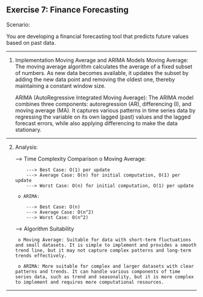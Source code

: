 Exercise 7: Finance Forecasting
------------------------------------------------------------------------------------------------------------------------------

Scenario:

You are developing a financial forecasting tool that predicts future values based on past data.

------------------------------------------------------------------------------------------------------------------------------
1. Implementation
  Moving Average and ARIMA Models
    Moving Average:
      The moving average algorithm calculates the average of a fixed subset of numbers. As new data becomes available, it updates the subset by adding the new data point and removing the oldest one, thereby maintaining a constant window size.

    ARIMA (AutoRegressive Integrated Moving Average):
      The ARIMA model combines three components: autoregression (AR), differencing (I), and moving average (MA). It captures various patterns in time series data by regressing the variable on its own lagged (past) values and the lagged forecast errors, while also applying differencing to make the data stationary.

------------------------------------------------------------------------------------------------------------------------------
2. Analysis:

    --> Time Complexity Comparison
        o Moving Average:

           ---> Best Case: O(1) per update
           ---> Average Case: O(n) for initial computation, O(1) per update
           ---> Worst Case: O(n) for initial computation, O(1) per update
   
        o ARIMA:

           ---> Best Case: O(n)
           ---> Average Case: O(n^2)
           ---> Worst Case: O(n^2)
   
    --> Algorithm Suitability

        o Moving Average: Suitable for data with short-term fluctuations and small datasets. It is simple to implement and provides a smooth trend line, but it may not capture complex patterns and long-term trends effectively.

        o ARIMA: More suitable for complex and larger datasets with clear patterns and trends. It can handle various components of time series data, such as trend and seasonality, but it is more complex to implement and requires more computational resources.

------------------------------------------------------------------------------------------------------------------------------
